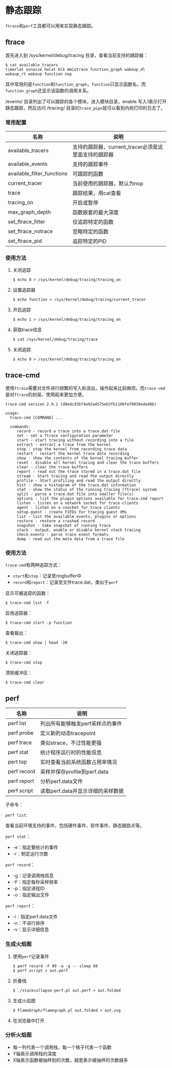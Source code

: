 # 静态跟踪

`ftrace`和`perf`工具都可以用来实现静态跟踪。

## ftrace

首先进入到 /sys/kernel/debug/tracing 目录，查看当前支持的跟踪器：

```SHELL
$ cat available_tracers 
timerlat osnoise hwlat blk mmiotrace function_graph wakeup_dl wakeup_rt wakeup function nop
```

其中常用的是`function`和`function_graph`，`function`只显示函数名，而`function_graph`还显示该函数的调用关系。

/events/ 目录列出了可以跟踪的各个模块，进入模块目录，enable 写入1表示打开静态跟踪，然后访问 /tracing/ 目录的`trace_pipe`就可以看到内核打印的日志了。

### 常用配置

| 名称 | 说明 | 
| ---- | ---- |
| available_tracers | 支持的跟踪器，current_tracer必须是这里面支持的跟踪器 |
| available_events | 支持的跟踪事件|
| available_filter_functions | 可跟踪的函数 |
| current_tracer | 当前使用的跟踪器，默认为nop |
| trace | 跟踪结果，用cat查看 |
| tracing_on | 开启或暂停 |
| max_graph_depth | 函数嵌套的最大深度 |
| set_ftrace_filter | 仅追踪特定的函数 |
| set_ftrace_notrace | 忽略特定的函数 |
| set_ftrace_pid | 追踪特定的PID |

### 使用方法

1. 关闭追踪

    ```SHELL
    $ echo 0 > /sys/kernel/debug/tracing/tracing_on
    ```

2. 设置追踪器

    ```SHELL
    $ echo function > /sys/kernel/debug/tracing/current_tracer
    ```

3. 开启追踪

    ```SHELL
    $ echo 1 > /sys/kernel/debug/tracing/tracing_on
    ```

4. 获取trace信息

    ```SHELL
    $ cat /sys/kernel/debug/tracing/trace
    ```
    
5. 关闭追踪

    ```SHELL
    $ echo 0 > /sys/kernel/debug/tracing/tracing_on
    ```
    
## trace-cmd

使用`ftrace`需要对文件进行频繁的写入和读出，操作起来比较麻烦。而`trace-cmd`是对`ftrace`的封装，使用起来更加方便。

```SHELL
trace-cmd version 2.9.1 (d8edc93bf4a92a4575eb3fb1108fef8030ede48b)

usage:
  trace-cmd [COMMAND] ...

  commands:
     record - record a trace into a trace.dat file
     set - set a ftrace configuration parameter
     start - start tracing without recording into a file
     extract - extract a trace from the kernel
     stop - stop the kernel from recording trace data
     restart - restart the kernel trace data recording
     show - show the contents of the kernel tracing buffer
     reset - disable all kernel tracing and clear the trace buffers
     clear - clear the trace buffers
     report - read out the trace stored in a trace.dat file
     stream - Start tracing and read the output directly
     profile - Start profiling and read the output directly
     hist - show a histogram of the trace.dat information
     stat - show the status of the running tracing (ftrace) system
     split - parse a trace.dat file into smaller file(s)
     options - list the plugin options available for trace-cmd report
     listen - listen on a network socket for trace clients
     agent - listen on a vsocket for trace clients
     setup-guest - create FIFOs for tracing guest VMs
     list - list the available events, plugins or options
     restore - restore a crashed record
     snapshot - take snapshot of running trace
     stack - output, enable or disable kernel stack tracing
     check-events - parse trace event formats
     dump - read out the meta data from a trace file

```

### 使用方法

`trace-cmd`有两种追踪方式：

- `start`和`stop`：记录至ringbuffer中
- `record`和`report`：记录至文件trace.dat，类似于`perf`

显示可被追踪的函数：

```SHELL
$ trace-cmd list -f
```

启用追踪器：

```SHELL
$ trace-cmd start -p function
```

查看输出：

```SHELL
$ trace-cmd show | head -20
```

关闭追踪器：

```SHELL
$ trace-cmd stop
```

清除缓冲区：

```SHELL
$ trace-cmd clear
```

## perf

| 名称 | 说明 |
| --- | --- |
| perf list | 列出所有能够触发perf采样点的事件 |
| perf probe | 定义新的动态tracepoint |
| perf trace | 类似strace，不过性能更强 |
| perf stat | 统计程序运行时的性能信息 |
| pert top | 实时查看当前系统函数占用率情况 |
| perf record | 采样并保存profile到perf.data |
| perf report | 分析perf.data文件 |
| perf script | 读取perf.data并显示详细的采样数据 |

子命令：

`perf list`:

查看当前环境支持的事件，包括硬件事件、软件事件、静态跟踪点等。

`perf stat`：

- -e：指定要统计的事件
- -r：制定运行次数

`perf record`：

- -g：记录调用栈信息
- -F：指定每秒采样频率
- -p：指定进程ID
- -o：指定输出文件

`perf report`：

- -i：指定perf.data文件
- -n：不进行排序
- -v：显示详细信息

### 生成火焰图

1. 使用`perf`记录事件

    ```SHELL
    $ perf record -F 99 -a -g -- sleep 60
    $ perf script > out.perf
    ```

2. 折叠栈

    ```SHELL
    $ ./stackcollapse-perf.pl out.perf > out.folded
    ```

3. 生成火焰图

    ```SHELL
    $ FlameGraph/flamegraph.pl out.folded > out.svg
    ```

4. 在浏览器中打开

### 分析火焰图

- 每一列代表一个调用栈，每一个格子代表一个函数
- Y轴表示调用栈的深度
- X轴表示函数被抽样到的次数，越宽表示被抽样的次数越多
